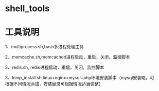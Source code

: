 # shell_tools

# 工具说明

1、multiprocess.sh,bash多进程处理工具

2、memcache.sh,memcached进程启动，重启，关闭，监控脚本

3、redis.sh, redis进程启动，重启，关闭，监控脚本

3、lnmp_install.sh,linux+nginx+mysql+php环境安装脚本（mysql安装略，可根据不同情况添加，安装目录可根据情况适当调整）

